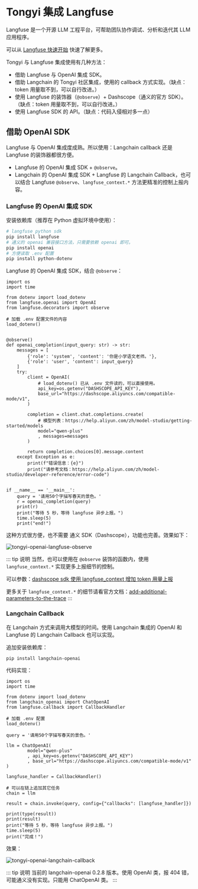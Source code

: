 # Tongyi 集成 Langfuse

Langfuse 是一个开源 LLM 工程平台，可帮助团队协作调试、分析和迭代其 LLM 应用程序。

可以从 [Langfuse 快速开始](/llm/langfuse/getting-started) 快速了解更多。

Tongyi 与 Langfuse 集成使用有几种方法：
* 借助 Langfuse 与 OpenAI 集成 SDK。
* 借助 Langchain 的 Tongyi 社区集成，使用的 callback 方式实现。（缺点：token 用量取不到，可以自行改进。）
* 使用 Langfuse 的装饰器（`@observe`）+ Dashscope（通义的官方 SDK）。（缺点：token 用量取不到，可以自行改进。）
* 使用 Langfuse SDK 的 API。（缺点：代码入侵相对多一点）

## 借助 OpenAI SDK

Langfuse 与 OpenAI 集成度成熟。所以使用：Langchain callback 还是 Langfuse 的装饰器都很方便。

* Langfuse 的 OpenAI 集成 SDK + `@observe`。
* Langchain 的 OpenAI 集成 SDK + Langfuse 的 Langchain Callback，也可以结合 Langfuse `@observe`、`langfuse_context.*` 方法更精准的控制上报内容。

### Langfuse 的 OpenAI 集成 SDK

安装依赖库（推荐在 Python 虚拟环境中使用）：
```bash
# langfuse python sdk
pip install langfuse
# 通义的 openai 兼容接口方法，只需要依赖 openai 即可。
pip install openai
# 方便读取 .env 配置
pip install python-dotenv
```

Langfuse 的 OpenAI 集成 SDK，结合 `@observe`：
```python{5-6,12,19}
import os
import time

from dotenv import load_dotenv
from langfuse.openai import OpenAI
from langfuse.decorators import observe

# 加载 .env 配置文件的内容
load_dotenv()


@observe()
def openai_completion(input_query: str) -> str:
    messages = [
        {'role': 'system', 'content': '你是小学语文老师。'},
        {'role': 'user', 'content': input_query}
    ]
    try:
        client = OpenAI(
            # load_dotenv() 已从 .env 文件读的，可以直接使用。
            api_key=os.getenv("DASHSCOPE_API_KEY"),
            base_url="https://dashscope.aliyuncs.com/compatible-mode/v1",
        )

        completion = client.chat.completions.create(
            # 模型列表：https://help.aliyun.com/zh/model-studio/getting-started/models
            model="qwen-plus"
            , messages=messages
        )

        return completion.choices[0].message.content
    except Exception as e:
        print(f"错误信息：{e}")
        print("请参考文档：https://help.aliyun.com/zh/model-studio/developer-reference/error-code")


if __name__ == '__main__':
    query = '请用50个字描写春天的景色。'
    r = openai_completion(query)
    print(r)
    print("等待 5 秒，等待 langfuse 异步上报。")
    time.sleep(5)
    print("end!")

```

这种方式很方便，也不需要 通义 SDK（Dashscope），功能也完善。效果如下：

![tongyi-openai-langfuse-observe](/img/tongyi/tongyi-openai-langfuse-observe.png)

::: tip 说明
当然，也可以使用在 `@observe` 装饰的函数内，使用 `langfuse_context.*` 实现更多上报细节的控制。

可以参数：[dashscope sdk 使用 langfuse_context 增加 token 用量上报](/llm/langfuse/tracing-examples#langfuse-context)

更多关于 `langfuse_context.*` 的细节请看官方文档：[add-additional-parameters-to-the-trace](https://langfuse.com/docs/sdk/python/example#add-additional-parameters-to-the-trace)
:::

### Langchain Callback

在 Langchain 方式来调用大模型的时间。使用 Langchain 集成的 OpenAI 和 Langfuse 的 Langchain Callback 也可以实现。

追加安装依赖库：
```bash
pip install langchain-openai
```

代码实现：
```python{5-6,13,19,24}
import os
import time

from dotenv import load_dotenv
from langchain_openai import ChatOpenAI
from langfuse.callback import CallbackHandler

# 加载 .env 配置
load_dotenv()

query = '请用50个字描写春天的景色。'

llm = ChatOpenAI(
        model="qwen-plus"
        , api_key=os.getenv("DASHSCOPE_API_KEY")
        , base_url="https://dashscope.aliyuncs.com/compatible-mode/v1"
)

langfuse_handler = CallbackHandler()

# 可以在链上追加其它任务
chain = llm

result = chain.invoke(query, config={"callbacks": [langfuse_handler]})

print(type(result))
print(result)
print("等待 5 秒，等待 langfuse 异步上报。")
time.sleep(5)
print("完成！")

```

效果：

![tongyi-openai-langchain-callback](/img/tongyi/tongyi-openai-langchain-callback.png)

::: tip 说明
当前的 langchain-openai 0.2.8 版本。使用 OpenAI 类，报 404 错，可能通义没有实现。只能用 ChatOpenAI 类。
:::